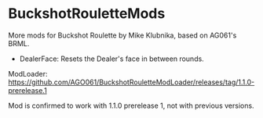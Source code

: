# BuckshotRouletteMods
More mods for Buckshot Roulette by Mike Klubnika, based on AG061's BRML.

* DealerFace: Resets the Dealer's face in between rounds.

ModLoader: https://github.com/AGO061/BuckshotRouletteModLoader/releases/tag/1.1.0-prerelease.1

Mod is confirmed to work with 1.1.0 prerelease 1, not with previous versions.
